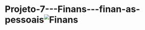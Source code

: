 # Projeto-7---Finans---finan-as-pessoais![Finans](https://user-images.githubusercontent.com/97393143/162803202-bc187d57-17cf-44a8-960e-87de84993e92.png)
